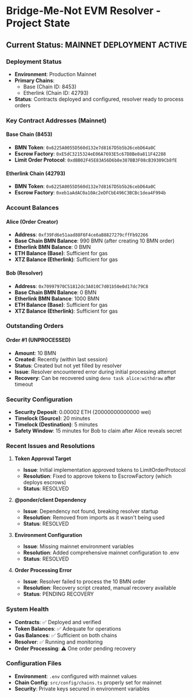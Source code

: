 # Bridge-Me-Not EVM Resolver - Project State

## Current Status: MAINNET DEPLOYMENT ACTIVE

### Deployment Status
- **Environment**: Production Mainnet
- **Primary Chains**: 
  - Base (Chain ID: 8453)
  - Etherlink (Chain ID: 42793)
- **Status**: Contracts deployed and configured, resolver ready to process orders

### Key Contract Addresses (Mainnet)

#### Base Chain (8453)
- **BMN Token**: `0x6225A0055D560d132e7d8167D5b5b26cebD64a0C`
- **Escrow Factory**: `0xE5dC3215324eE06A7693E5c67D8Be0a811F42288`
- **Limit Order Protocol**: `0xdBB02F45E83A56D6b8e387BB3F08cB39309Cb8fE`

#### Etherlink Chain (42793)
- **BMN Token**: `0x6225A0055D560d132e7d8167D5b5b26cebD64a0C`
- **Escrow Factory**: `0xeb1aAdAC0a10Ac2eDFCbE496C3BCBc1dea4F994b`

### Account Balances

#### Alice (Order Creator)
- **Address**: `0xf39Fd6e51aad88F6F4ce6aB8827279cffFb92266`
- **Base Chain BMN Balance**: 990 BMN (after creating 10 BMN order)
- **Etherlink BMN Balance**: 0 BMN
- **ETH Balance (Base)**: Sufficient for gas
- **XTZ Balance (Etherlink)**: Sufficient for gas

#### Bob (Resolver)
- **Address**: `0x70997970C51812dc3A010C7d01b50e0d17dc79C8`
- **Base Chain BMN Balance**: 0 BMN
- **Etherlink BMN Balance**: 1000 BMN
- **ETH Balance (Base)**: Sufficient for gas
- **XTZ Balance (Etherlink)**: Sufficient for gas

### Outstanding Orders

#### Order #1 (UNPROCESSED)
- **Amount**: 10 BMN
- **Created**: Recently (within last session)
- **Status**: Created but not yet filled by resolver
- **Issue**: Resolver encountered error during initial processing attempt
- **Recovery**: Can be recovered using `deno task alice:withdraw` after timeout

### Security Configuration
- **Security Deposit**: 0.00002 ETH (20000000000000 wei)
- **Timelock (Source)**: 20 minutes
- **Timelock (Destination)**: 5 minutes
- **Safety Window**: 15 minutes for Bob to claim after Alice reveals secret

### Recent Issues and Resolutions

1. **Token Approval Target**
   - **Issue**: Initial implementation approved tokens to LimitOrderProtocol
   - **Resolution**: Fixed to approve tokens to EscrowFactory (which deploys escrows)
   - **Status**: RESOLVED

2. **@ponder/client Dependency**
   - **Issue**: Dependency not found, breaking resolver startup
   - **Resolution**: Removed from imports as it wasn't being used
   - **Status**: RESOLVED

3. **Environment Configuration**
   - **Issue**: Missing mainnet environment variables
   - **Resolution**: Added comprehensive mainnet configuration to .env
   - **Status**: RESOLVED

4. **Order Processing Error**
   - **Issue**: Resolver failed to process the 10 BMN order
   - **Resolution**: Recovery script created, manual recovery available
   - **Status**: PENDING RECOVERY

### System Health
- **Contracts**: ✅ Deployed and verified
- **Token Balances**: ✅ Adequate for operations
- **Gas Balances**: ✅ Sufficient on both chains
- **Resolver**: ✅ Running and monitoring
- **Order Processing**: ⚠️ One order pending recovery

### Configuration Files
- **Environment**: `.env` configured with mainnet values
- **Chain Config**: `src/config/chains.ts` properly set for mainnet
- **Security**: Private keys secured in environment variables
